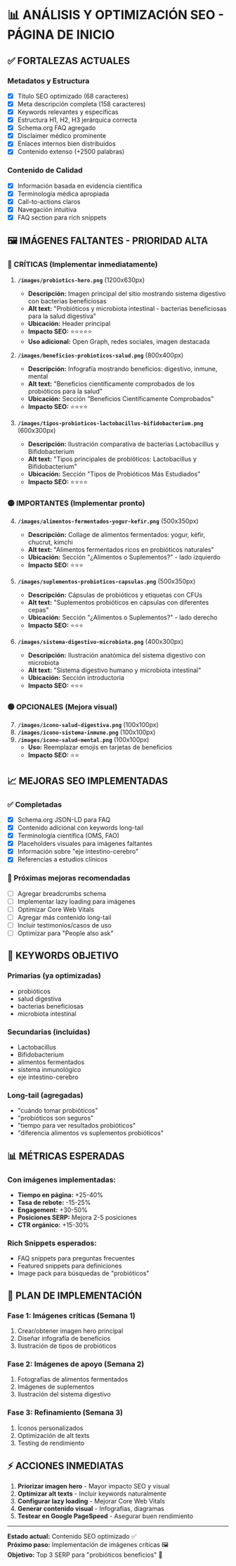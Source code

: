 # 📊 ANÁLISIS Y OPTIMIZACIÓN SEO - PÁGINA DE INICIO

## ✅ FORTALEZAS ACTUALES

### Metadatos y Estructura
- [x] Título SEO optimizado (68 caracteres)
- [x] Meta descripción completa (158 caracteres)  
- [x] Keywords relevantes y específicas
- [x] Estructura H1, H2, H3 jerárquica correcta
- [x] Schema.org FAQ agregado
- [x] Disclaimer médico prominente
- [x] Enlaces internos bien distribuidos
- [x] Contenido extenso (+2500 palabras)

### Contenido de Calidad
- [x] Información basada en evidencia científica
- [x] Terminología médica apropiada
- [x] Call-to-actions claros
- [x] Navegación intuitiva
- [x] FAQ section para rich snippets

## 🖼️ IMÁGENES FALTANTES - PRIORIDAD ALTA

### 🔴 CRÍTICAS (Implementar inmediatamente)

1. **`/images/probiotics-hero.png`** (1200x630px)
   - **Descripción:** Imagen principal del sitio mostrando sistema digestivo con bacterias beneficiosas
   - **Alt text:** "Probióticos y microbiota intestinal - bacterias beneficiosas para la salud digestiva"
   - **Ubicación:** Header principal
   - **Impacto SEO:** ⭐⭐⭐⭐⭐
   - **Uso adicional:** Open Graph, redes sociales, imagen destacada

2. **`/images/beneficios-probioticos-salud.png`** (800x400px)
   - **Descripción:** Infografía mostrando beneficios: digestivo, inmune, mental
   - **Alt text:** "Beneficios científicamente comprobados de los probióticos para la salud"
   - **Ubicación:** Sección "Beneficios Científicamente Comprobados"
   - **Impacto SEO:** ⭐⭐⭐⭐

3. **`/images/tipos-probioticos-lactobacillus-bifidobacterium.png`** (600x300px)
   - **Descripción:** Ilustración comparativa de bacterias Lactobacillus y Bifidobacterium
   - **Alt text:** "Tipos principales de probióticos: Lactobacillus y Bifidobacterium"
   - **Ubicación:** Sección "Tipos de Probióticos Más Estudiados"
   - **Impacto SEO:** ⭐⭐⭐⭐

### 🟡 IMPORTANTES (Implementar pronto)

4. **`/images/alimentos-fermentados-yogur-kefir.png`** (500x350px)
   - **Descripción:** Collage de alimentos fermentados: yogur, kéfir, chucrut, kimchi
   - **Alt text:** "Alimentos fermentados ricos en probióticos naturales"
   - **Ubicación:** Sección "¿Alimentos o Suplementos?" - lado izquierdo
   - **Impacto SEO:** ⭐⭐⭐

5. **`/images/suplementos-probioticos-capsulas.png`** (500x350px)
   - **Descripción:** Cápsulas de probióticos y etiquetas con CFUs
   - **Alt text:** "Suplementos probióticos en cápsulas con diferentes cepas"
   - **Ubicación:** Sección "¿Alimentos o Suplementos?" - lado derecho
   - **Impacto SEO:** ⭐⭐⭐

6. **`/images/sistema-digestivo-microbiota.png`** (400x300px)
   - **Descripción:** Ilustración anatómica del sistema digestivo con microbiota
   - **Alt text:** "Sistema digestivo humano y microbiota intestinal"
   - **Ubicación:** Sección introductoria
   - **Impacto SEO:** ⭐⭐⭐

### 🟢 OPCIONALES (Mejora visual)

7. **`/images/icono-salud-digestiva.png`** (100x100px)
8. **`/images/icono-sistema-inmune.png`** (100x100px)
9. **`/images/icono-salud-mental.png`** (100x100px)
   - **Uso:** Reemplazar emojis en tarjetas de beneficios
   - **Impacto SEO:** ⭐⭐

## 📈 MEJORAS SEO IMPLEMENTADAS

### ✅ Completadas
- [x] Schema.org JSON-LD para FAQ
- [x] Contenido adicional con keywords long-tail
- [x] Terminología científica (OMS, FAO)
- [x] Placeholders visuales para imágenes faltantes
- [x] Información sobre "eje intestino-cerebro"
- [x] Referencias a estudios clínicos

### 🔄 Próximas mejoras recomendadas
- [ ] Agregar breadcrumbs schema
- [ ] Implementar lazy loading para imágenes
- [ ] Optimizar Core Web Vitals
- [ ] Agregar más contenido long-tail
- [ ] Incluir testimonios/casos de uso
- [ ] Optimizar para "People also ask"

## 🎯 KEYWORDS OBJETIVO

### Primarias (ya optimizadas)
- probióticos
- salud digestiva
- bacterias beneficiosas
- microbiota intestinal

### Secundarias (incluidas)
- Lactobacillus
- Bifidobacterium
- alimentos fermentados
- sistema inmunológico
- eje intestino-cerebro

### Long-tail (agregadas)
- "cuándo tomar probióticos"
- "probióticos son seguros"
- "tiempo para ver resultados probióticos"
- "diferencia alimentos vs suplementos probióticos"

## 📊 MÉTRICAS ESPERADAS

### Con imágenes implementadas:
- **Tiempo en página:** +25-40%
- **Tasa de rebote:** -15-25%
- **Engagement:** +30-50%
- **Posiciones SERP:** Mejora 2-5 posiciones
- **CTR orgánico:** +15-30%

### Rich Snippets esperados:
- FAQ snippets para preguntas frecuentes
- Featured snippets para definiciones
- Image pack para búsquedas de "probióticos"

## 🚀 PLAN DE IMPLEMENTACIÓN

### Fase 1: Imágenes críticas (Semana 1)
1. Crear/obtener imagen hero principal
2. Diseñar infografía de beneficios
3. Ilustración de tipos de probióticos

### Fase 2: Imágenes de apoyo (Semana 2)
1. Fotografías de alimentos fermentados
2. Imágenes de suplementos
3. Ilustración del sistema digestivo

### Fase 3: Refinamiento (Semana 3)
1. Íconos personalizados
2. Optimización de alt texts
3. Testing de rendimiento

## ⚡ ACCIONES INMEDIATAS

1. **Priorizar imagen hero** - Mayor impacto SEO y visual
2. **Optimizar alt texts** - Incluir keywords naturalmente
3. **Configurar lazy loading** - Mejorar Core Web Vitals
4. **Generar contenido visual** - Infografías, diagramas
5. **Testear en Google PageSpeed** - Asegurar buen rendimiento

---

**Estado actual:** Contenido SEO optimizado ✅  
**Próximo paso:** Implementación de imágenes críticas 🖼️  
**Objetivo:** Top 3 SERP para "probióticos beneficios" 🎯
